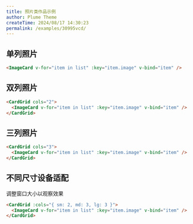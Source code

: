 ```yaml
---
title: 照片类作品示例
author: Plume Theme
createTime: 2024/08/17 14:30:23
permalink: /examples/30995vcd/
---
```


<script setup>
import { ref, onMounted } from 'vue'

const list = ref([])

onMounted(async () => {
  const res = await fetch('https://api.pengzhanbo.cn/wallpaper/bing/list/zh/').then((res) => res.json())
  list.value = res.map(item => ({
    title: item.title,
    image: item.url,
    author: item.copyright.replace('© ', '').split('/')?.[0].trim(),
    description: item.description,
    date: item.ssd.replace(/(\d{4})(\d{2})(\d{2})_(\d{2})(\d{2})/, (_, y, m, d, h, mm) => `${y}/${m}/${d} ${h}:${mm}`),
    href: item.url
  }))
})
</script>

## 单列照片

```md :no-line-numbers
<ImageCard v-for="item in list" :key="item.image" v-bind="item" />
```

<ImageCard v-for="item in list" :key="item.image" v-bind="item" />

## 双列照片

```md :no-line-numbers
<CardGrid cols="2">
  <ImageCard v-for="item in list" :key="item.image" v-bind="item" />
</CardGrid>
```

<CardGrid cols="2">
  <ImageCard v-for="item in list" :key="item.image" v-bind="item" />
</CardGrid>

## 三列照片

```md :no-line-numbers
<CardGrid cols="3">
  <ImageCard v-for="item in list" :key="item.image" v-bind="item" />
</CardGrid>
```

<CardGrid cols="3">
  <ImageCard v-for="item in list" :key="item.image" v-bind="item" />
</CardGrid>

## 不同尺寸设备适配

调整窗口大小以观察效果

```md :no-line-numbers
<CardGrid :cols="{ sm: 2, md: 3, lg: 3 }">
  <ImageCard v-for="item in list" :key="item.image" v-bind="item" />
</CardGrid>
```

<CardGrid :cols="{ sm: 2, md: 3, lg: 3 }">
  <ImageCard v-for="item in list" :key="item.image" v-bind="item" />
</CardGrid>
